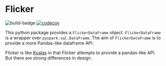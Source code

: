 # Flicker
![build-badge](https://github.com/ankur-gupta/flicker/workflows/build/badge.svg)
[![codecov](https://codecov.io/gh/ankur-gupta/flicker/branch/master/graph/badge.svg)](https://codecov.io/gh/ankur-gupta/flicker)

This python package provides a `FlickerDataFrame` object. `FlickerDataFrame` 
is a wrapper over `pyspark.sql.DataFrame`. The aim of `FlickerDataFrame` is to 
provide a more Pandas-like dataframe API.

Flicker is like [Koalas](https://github.com/databricks/koalas) in that Flicker attempts to provide a pandas-like API. But there are strong differences in design. 
